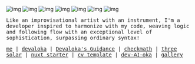 

![img](https://api.iconify.design/vscode-icons:file-type-js-official.svg?width=40px)
![img](https://api.iconify.design/vscode-icons:file-type-typescript-official.svg?width=40px)
![img](https://api.iconify.design/vscode-icons:file-type-reactjs.svg?width=40px)
![img](https://api.iconify.design/vscode-icons:file-type-vue.svg?width=40px)
![img](https://api.iconify.design/logos:nextjs-icon.svg?width=40px)
![img](https://api.iconify.design/vscode-icons:file-type-nuxt.svg?width=40px)
![img](https://api.iconify.design/vscode-icons:file-type-astro.svg?width=38px)

<samp>
   <p>Like an improvisational artist with an instrument, I'm a developer inspired to harmonize  with my code, weaving logic and following flow with an exceptional level of sophistication, surpassing ordinary syntax!</p>
   <a href='https://thinh.io.vn' target='_blank'>me</a> |
   <a href='https://devaloka.dev' target='_blank'>devaloka</a> |
   <a href='https://decide-for-you.vercel.app/' target='_blank'>Devaloka's Guidance</a> |
   <a href='https://checkmath.io.vn' target='_blank'>checkmath</a> |
   <a href='https://react-three-ts.vercel.app/' target='_blank'>three solar</a> |
   <a href='https://winuxt.vercel.app/' target='_blank'>nuxt starter</a> |
   <a href='https://github.com/heydayle/nuxt-3-cv-template' target='_blank'> cv template</a> |
   <a href='https://next-gen-ai-two.vercel.app/' target='_blank'>𝖽𝖾𝗏-𝖠𝖨-𝗈𝗄𝖺</a> |
   <a href='https://memories.thinh.io.vn' target='_blank'>gallery</a>
</samp>
 <!--<img align="" width="57.5%" src="https://github-readme-stats-fork-alpha.vercel.app/api?username=heydayle&hide_title=true&hide_border=true&show_icons=true&include_all_commits=true&line_height=21&border_radius=0&title_color=41b883&icon_color=41b883&text_color=959598&bg_color=9ca3af00" /><img align="" width="42.4%" src="https://github-readme-stats-fork-alpha.vercel.app/api/top-langs/?username=heydayle&hide_title=true&hide_border=true&layout=compact&border_radius=0&title_color=41b883&icon_color=41b883&text_color=959598&bg_color=9ca3af00" />
<img align="" width="99.9%" src="https://github-readme-activity-graph-qpqpgkqdk-edison1105.vercel.app/graph?username=heydayle&theme=nord&color=41b883&point=41b883&hide_border=true&line=959598&title_color=41b883&icon_color=41b883&text_color=959598&bg_color=9ca3af00" />
 [![Visits Badge](https://komarev.com/ghpvc/?username=heydayle&label=Profile%20views&color=41b883&style=for-the-badge)](https://thinh.io.vn) -->

<!--
<p align="center">
 <img src="https://api.daily.dev/devcards/v2/oiCdlYIstAeaIN9TCzOQ5.png?type=default&r=7dh" width="356" alt="Thinh Le's Dev Card"/>
</p>
-->

 <!--   
  ![NPM](https://img.shields.io/badge/NPM-%23CB3837.svg?style=for-the-badge&logo=npm&logoColor=white)
  ![PNPM](https://img.shields.io/badge/pnpm-%234a4a4a.svg?style=for-the-badge&logo=pnpm&logoColor=f69220)
  ![Yarn](https://img.shields.io/badge/yarn-%232C8EBB.svg?style=for-the-badge&logo=yarn&logoColor=white)
  
  ![Vite](https://img.shields.io/badge/vite-%23646CFF.svg?style=for-the-badge&logo=vite&logoColor=white)
  ![Esbuild](https://img.shields.io/badge/esbuild-%23FFCF00.svg?style=for-the-badge&logo=esbuild&logoColor=black)
  ![Webpack](https://img.shields.io/badge/webpack-%238DD6F9.svg?style=for-the-badge&logo=webpack&logoColor=black)
  ![Babel](https://img.shields.io/badge/Babel-F9DC3e?style=for-the-badge&logo=babel&logoColor=black)
  ![ESLint](https://img.shields.io/badge/ESLint-4B3263?style=for-the-badge&logo=eslint&logoColor=white)
  ![Docker](https://img.shields.io/badge/docker-%230db7ed.svg?style=for-the-badge&logo=docker&logoColor=white)
  
  ![React](https://img.shields.io/badge/react-%2320232a.svg?style=for-the-badge&logo=react&logoColor=%2361DAFB)
  ![Next JS](https://img.shields.io/badge/Next-black?style=for-the-badge&logo=next.js&logoColor=white)
  ![Vue.js](https://img.shields.io/badge/vuejs-%2335495e.svg?style=for-the-badge&logo=vuedotjs&logoColor=%234FC08D)
  ![Nuxtjs](https://img.shields.io/badge/Nuxt-002E3B?style=for-the-badge&logo=nuxtdotjs&logoColor=#00DC82)
  ![Astro](https://img.shields.io/badge/astro-%232C2052.svg?style=for-the-badge&logo=astro&logoColor=white)
  
  ![TypeScript](https://img.shields.io/badge/typescript-%23007ACC.svg?style=for-the-badge&logo=typescript&logoColor=white)
  ![JavaScript](https://img.shields.io/badge/javascript-%23323330.svg?style=for-the-badge&logo=javascript&logoColor=%23F7DF1E)
  ![HTML5](https://img.shields.io/badge/html5-%23E34F26.svg?style=for-the-badge&logo=html5&logoColor=white)
  ![CSS3](https://img.shields.io/badge/css3-%231572B6.svg?style=for-the-badge&logo=css3&logoColor=white)
  
  ![TailwindCSS](https://img.shields.io/badge/tailwindcss-%2338B2AC.svg?style=for-the-badge&logo=tailwind-css&logoColor=white)
  ![Stylus](https://img.shields.io/badge/stylus-%23ff6347.svg?style=for-the-badge&logo=stylus&logoColor=white)
  ![SASS](https://img.shields.io/badge/SASS-hotpink.svg?style=for-the-badge&logo=SASS&logoColor=white)
  ![UnoCSS](https://img.shields.io/badge/unocss-333333.svg?style=for-the-badge&logo=unocss&logoColor=white)
  
  
  ![DaisyUI](https://img.shields.io/badge/daisyui-5A0EF8?style=for-the-badge&logo=daisyui&logoColor=white)
  ![Vuetify](https://img.shields.io/badge/Vuetify-1867C0?style=for-the-badge&logo=vuetify&logoColor=AEDDFF)
  ![Radix UI](https://img.shields.io/badge/radix%20ui-161618.svg?style=for-the-badge&logo=radix-ui&logoColor=white)
  ![MUI](https://img.shields.io/badge/MUI-%230081CB.svg?style=for-the-badge&logo=mui&logoColor=white)
  ![Bootstrap](https://img.shields.io/badge/bootstrap-%238511FA.svg?style=for-the-badge&logo=bootstrap&logoColor=white)
</p>

<p style="margin: auto">
  
![Top Langs](https://github-readme-stats.vercel.app/api/top-langs/?username=heydayle&layout=compact)

</p> -->

<!--[![Harlok's WakaTime stats](https://github-readme-stats.vercel.app/api/wakatime?username=heyday&layout=compact)](https://github.com/anuraghazra/github-readme-stats)-->


